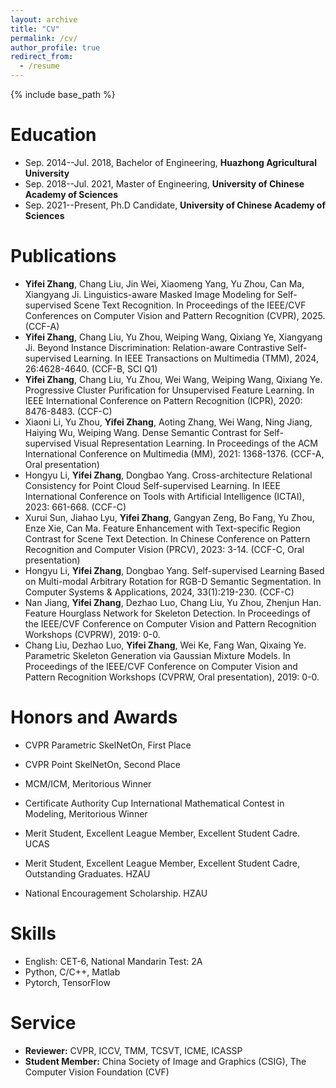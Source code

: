 ```yaml
---
layout: archive
title: "CV"
permalink: /cv/
author_profile: true
redirect_from:
  - /resume
---
```


{% include base_path %}

Education
======
* Sep. 2014--Jul. 2018, Bachelor of Engineering, <strong>Huazhong Agricultural University</strong> 
* Sep. 2018--Jul. 2021, Master of Engineering, <strong>University of Chinese Academy of Sciences</strong>  
* Sep. 2021--Present, Ph.D Candidate, <strong>University of Chinese Academy of Sciences</strong>

Publications
======
* **Yifei Zhang**, Chang Liu, Jin Wei, Xiaomeng Yang, Yu Zhou, Can Ma, Xiangyang Ji. Linguistics-aware Masked Image Modeling for Self-supervised Scene Text Recognition. In Proceedings of the IEEE/CVF Conferences on Computer Vision and Pattern Recognition (CVPR), 2025. (CCF-A)
* **Yifei Zhang**, Chang Liu, Yu Zhou, Weiping Wang, Qixiang Ye, Xiangyang Ji. Beyond Instance Discrimination: Relation-aware Contrastive Self-supervised Learning. In IEEE Transactions on Multimedia (TMM), 2024, 26:4628-4640. (CCF-B, SCI Q1)
* **Yifei Zhang**, Chang Liu, Yu Zhou, Wei Wang, Weiping Wang, Qixiang Ye. Progressive Cluster Purification for Unsupervised Feature Learning. In IEEE International Conference on Pattern Recognition (ICPR), 2020: 8476-8483. (CCF-C)
* Xiaoni Li, Yu Zhou, **Yifei Zhang**, Aoting Zhang, Wei Wang, Ning Jiang, Haiying Wu, Weiping Wang. Dense Semantic Contrast for Self-supervised Visual Representation Learning. In Proceedings of the ACM International Conference on Multimedia (MM), 2021: 1368-1376. (CCF-A, Oral presentation)
* Hongyu Li, **Yifei Zhang**, Dongbao Yang. Cross-architecture Relational Consistency for Point Cloud Self-supervised Learning. In IEEE International Conference on Tools with Artificial Intelligence (ICTAI), 2023: 661-668. (CCF-C)
* Xurui Sun, Jiahao Lyu, **Yifei Zhang**, Gangyan Zeng, Bo Fang, Yu Zhou, Enze Xie, Can Ma. Feature Enhancement with Text-specific Region Contrast for Scene Text Detection. In Chinese Conference on Pattern Recognition and Computer Vision (PRCV), 2023: 3-14. (CCF-C, Oral presentation)
* Hongyu Li, **Yifei Zhang**, Dongbao Yang. Self-supervised Learning Based on Multi-modal Arbitrary Rotation for RGB-D Semantic Segmentation. In Computer Systems & Applications, 2024, 33(1):219-230. (CCF-C)
* Nan Jiang, **Yifei Zhang**, Dezhao Luo, Chang Liu, Yu Zhou, Zhenjun Han. Feature Hourglass Network for Skeleton Detection. In Proceedings of the IEEE/CVF Conference on Computer Vision and Pattern Recognition Workshops (CVPRW), 2019: 0-0.
* Chang Liu, Dezhao Luo, **Yifei Zhang**, Wei Ke, Fang Wan, Qixaing Ye. Parametric Skeleton Generation via Gaussian Mixture Models. In Proceedings of the IEEE/CVF Conference on Computer Vision and Pattern Recognition Workshops (CVPRW, Oral presentation), 2019: 0-0.

Honors and Awards
======
* CVPR Parametric SkelNetOn, First Place
* CVPR Point SkelNetOn, Second Place
* MCM/ICM, Meritorious Winner
* Certificate Authority Cup International Mathematical Contest in Modeling, Meritorious Winner

  
* Merit Student, Excellent League Member, Excellent Student Cadre. UCAS
* Merit Student, Excellent League Member, Excellent Student Cadre, Outstanding Graduates. HZAU
* National Encouragement Scholarship. HZAU
  
Skills
======
* English: CET-6, National Mandarin Test: 2A
* Python, C/C++, Matlab
* Pytorch, TensorFlow
  
  
Service
======
* <strong>Reviewer:</strong> CVPR, ICCV, TMM, TCSVT, ICME, ICASSP
* <strong>Student Member:</strong>  China Society of Image and Graphics (CSIG), The Computer Vision Foundation (CVF)

